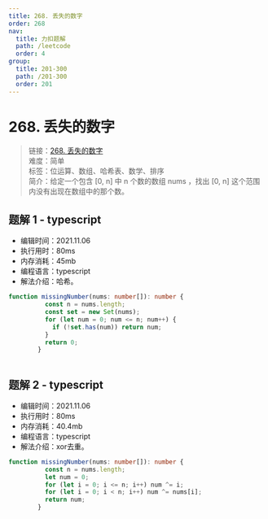 ```yaml
---
title: 268. 丢失的数字
order: 268
nav:
  title: 力扣题解
  path: /leetcode
  order: 4
group:
  title: 201-300
  path: /201-300
  order: 201
---
```


# 268. 丢失的数字
    
> 链接：[268. 丢失的数字](https://leetcode-cn.com/problems/missing-number/)  
> 难度：简单  
> 标签：位运算、数组、哈希表、数学、排序  
> 简介：给定一个包含 [0, n] 中 n 个数的数组 nums ，找出 [0, n] 这个范围内没有出现在数组中的那个数。
      
## 题解 1 - typescript
- 编辑时间：2021.11.06
- 执行用时：80ms
- 内存消耗：45mb
- 编程语言：typescript
- 解法介绍：哈希。
```typescript
function missingNumber(nums: number[]): number {
          const n = nums.length;
          const set = new Set(nums);
          for (let num = 0; num <= n; num++) {
            if (!set.has(num)) return num;
          }
          return 0;
        }
        
```

## 题解 2 - typescript
- 编辑时间：2021.11.06
- 执行用时：80ms
- 内存消耗：40.4mb
- 编程语言：typescript
- 解法介绍：xor去重。
```typescript
function missingNumber(nums: number[]): number {
          const n = nums.length;
          let num = 0;
          for (let i = 0; i <= n; i++) num ^= i;
          for (let i = 0; i < n; i++) num ^= nums[i];
          return num;
        }
        
```

      